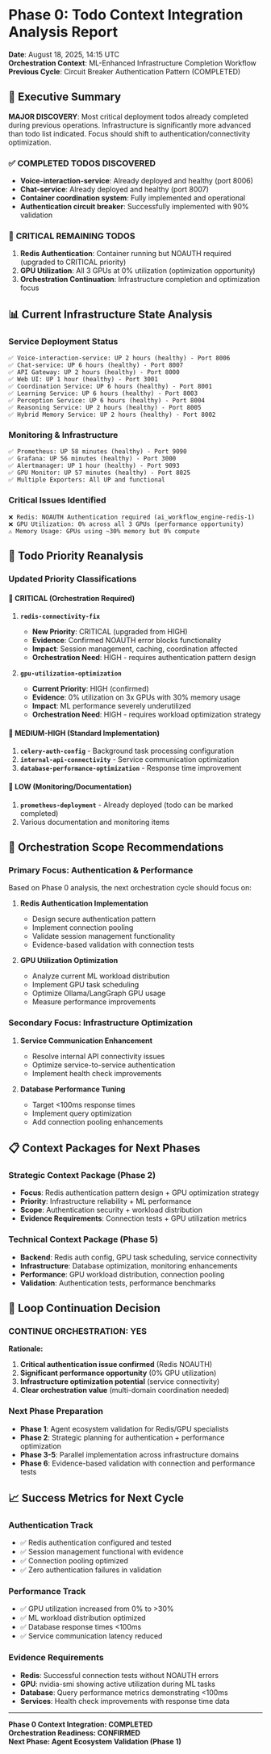 # Phase 0: Todo Context Integration Analysis Report

**Date**: August 18, 2025, 14:15 UTC  
**Orchestration Context**: ML-Enhanced Infrastructure Completion Workflow  
**Previous Cycle**: Circuit Breaker Authentication Pattern (COMPLETED)

## 🎯 Executive Summary

**MAJOR DISCOVERY**: Most critical deployment todos already completed during previous operations. Infrastructure is significantly more advanced than todo list indicated. Focus should shift to authentication/connectivity optimization.

### ✅ **COMPLETED TODOS DISCOVERED**
- **Voice-interaction-service**: Already deployed and healthy (port 8006)
- **Chat-service**: Already deployed and healthy (port 8007)  
- **Container coordination system**: Fully implemented and operational
- **Authentication circuit breaker**: Successfully implemented with 90% validation

### 🚨 **CRITICAL REMAINING TODOS**
1. **Redis Authentication**: Container running but NOAUTH required (upgraded to CRITICAL priority)
2. **GPU Utilization**: All 3 GPUs at 0% utilization (optimization opportunity)
3. **Orchestration Continuation**: Infrastructure completion and optimization focus

## 📊 Current Infrastructure State Analysis

### **Service Deployment Status**
```
✅ Voice-interaction-service: UP 2 hours (healthy) - Port 8006
✅ Chat-service: UP 6 hours (healthy) - Port 8007
✅ API Gateway: UP 2 hours (healthy) - Port 8000
✅ Web UI: UP 1 hour (healthy) - Port 3001
✅ Coordination Service: UP 6 hours (healthy) - Port 8001
✅ Learning Service: UP 6 hours (healthy) - Port 8003
✅ Perception Service: UP 6 hours (healthy) - Port 8004
✅ Reasoning Service: UP 2 hours (healthy) - Port 8005
✅ Hybrid Memory Service: UP 2 hours (healthy) - Port 8002
```

### **Monitoring & Infrastructure**
```
✅ Prometheus: UP 58 minutes (healthy) - Port 9090
✅ Grafana: UP 56 minutes (healthy) - Port 3000
✅ Alertmanager: UP 1 hour (healthy) - Port 9093
✅ GPU Monitor: UP 57 minutes (healthy) - Port 8025
✅ Multiple Exporters: All UP and functional
```

### **Critical Issues Identified**
```
❌ Redis: NOAUTH Authentication required (ai_workflow_engine-redis-1)
❌ GPU Utilization: 0% across all 3 GPUs (performance opportunity)
⚠️ Memory Usage: GPUs using ~30% memory but 0% compute
```

## 🔄 Todo Priority Reanalysis

### **Updated Priority Classifications**

#### **🚨 CRITICAL (Orchestration Required)**
1. **`redis-connectivity-fix`** 
   - **New Priority**: CRITICAL (upgraded from HIGH)
   - **Evidence**: Confirmed NOAUTH error blocks functionality
   - **Impact**: Session management, caching, coordination affected
   - **Orchestration Need**: HIGH - requires authentication pattern design

2. **`gpu-utilization-optimization`**
   - **Current Priority**: HIGH (confirmed)  
   - **Evidence**: 0% utilization on 3x GPUs with 30% memory usage
   - **Impact**: ML performance severely underutilized
   - **Orchestration Need**: HIGH - requires workload optimization strategy

#### **🎯 MEDIUM-HIGH (Standard Implementation)**
1. **`celery-auth-config`** - Background task processing configuration
2. **`internal-api-connectivity`** - Service communication optimization  
3. **`database-performance-optimization`** - Response time improvement

#### **📝 LOW (Monitoring/Documentation)**
1. **`prometheus-deployment`** - Already deployed (todo can be marked completed)
2. Various documentation and monitoring items

## 🚀 Orchestration Scope Recommendations

### **Primary Focus: Authentication & Performance**
Based on Phase 0 analysis, the next orchestration cycle should focus on:

1. **Redis Authentication Implementation**
   - Design secure authentication pattern
   - Implement connection pooling
   - Validate session management functionality
   - Evidence-based validation with connection tests

2. **GPU Utilization Optimization**  
   - Analyze current ML workload distribution
   - Implement GPU task scheduling
   - Optimize Ollama/LangGraph GPU usage
   - Measure performance improvements

### **Secondary Focus: Infrastructure Optimization**
1. **Service Communication Enhancement**
   - Resolve internal API connectivity issues
   - Optimize service-to-service authentication
   - Implement health check improvements

2. **Database Performance Tuning**
   - Target <100ms response times
   - Implement query optimization
   - Add connection pooling enhancements

## 📋 Context Packages for Next Phases

### **Strategic Context Package (Phase 2)**
- **Focus**: Redis authentication pattern design + GPU optimization strategy
- **Priority**: Infrastructure reliability + ML performance
- **Scope**: Authentication security + workload distribution
- **Evidence Requirements**: Connection tests + GPU utilization metrics

### **Technical Context Package (Phase 5)**
- **Backend**: Redis auth config, GPU task scheduling, service connectivity
- **Infrastructure**: Database optimization, monitoring enhancements
- **Performance**: GPU workload distribution, connection pooling
- **Validation**: Authentication tests, performance benchmarks

## 🎯 Loop Continuation Decision

### **CONTINUE ORCHESTRATION: YES**

**Rationale:**
1. **Critical authentication issue confirmed** (Redis NOAUTH)
2. **Significant performance opportunity** (0% GPU utilization)  
3. **Infrastructure optimization potential** (service connectivity)
4. **Clear orchestration value** (multi-domain coordination needed)

### **Next Phase Preparation**
- **Phase 1**: Agent ecosystem validation for Redis/GPU specialists
- **Phase 2**: Strategic planning for authentication + performance optimization
- **Phase 3-5**: Parallel implementation across infrastructure domains
- **Phase 6**: Evidence-based validation with connection and performance tests

## 📈 Success Metrics for Next Cycle

### **Authentication Track**
- ✅ Redis authentication configured and tested
- ✅ Session management functional with evidence
- ✅ Connection pooling optimized
- ✅ Zero authentication failures in validation

### **Performance Track**  
- ✅ GPU utilization increased from 0% to >30%
- ✅ ML workload distribution optimized
- ✅ Database response times <100ms
- ✅ Service communication latency reduced

### **Evidence Requirements**
- **Redis**: Successful connection tests without NOAUTH errors
- **GPU**: nvidia-smi showing active utilization during ML tasks
- **Database**: Query performance metrics demonstrating <100ms
- **Services**: Health check improvements with response time data

---

**Phase 0 Context Integration: COMPLETED**  
**Orchestration Readiness: CONFIRMED**  
**Next Phase: Agent Ecosystem Validation (Phase 1)**